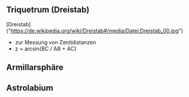 ## Triquetrum (Dreistab)

[Dreistab] ("https://de.wikipedia.org/wiki/Dreistab#/media/Datei:Dreistab_00.jpg")

* zur Messung von Zenitdistanzen
* z = arcsin(BC / AB + AC)

## Armillarsphäre

## Astrolabium
